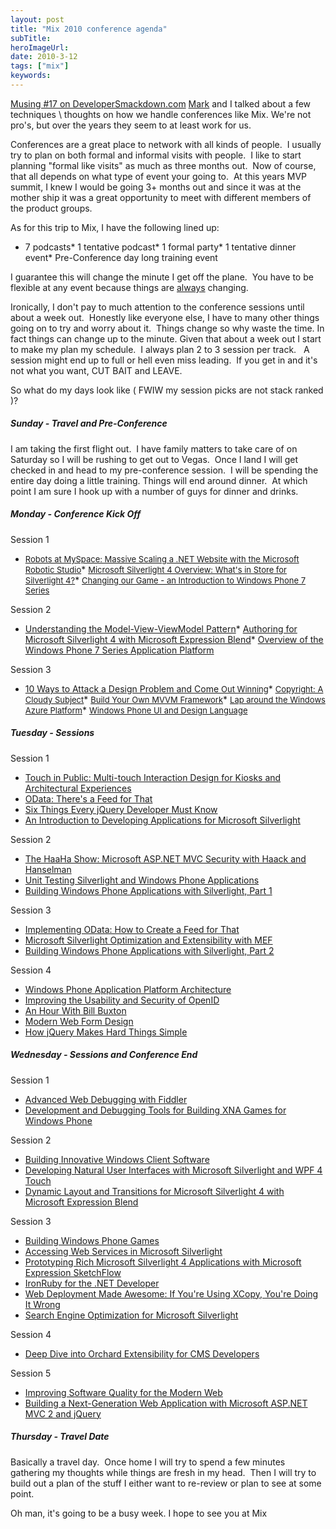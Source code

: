 ```yaml
---
layout: post 
title: "Mix 2010 conference agenda"
subTitle: 
heroImageUrl: 
date: 2010-3-12
tags: ["mix"]
keywords: 
---
```


[Musing #17 on DeveloperSmackdown.com](http://developersmackdown.com/archives/SingleShow/17) [Mark](http://marknic.com) and I talked about a few techniques \ thoughts on how we handle conferences like Mix. We're not pro's, but over the years they seem to at least work for us.

Conferences are a great place to network with all kinds of people.&#160; I usually try to plan on both formal and informal visits with people.&#160; I like to start planning "formal like visits" as much as three months out.&#160; Now of course, that all depends on what type of event your going to.&#160; At this years MVP summit, I knew I would be going 3+ months out and since it was at the mother ship it was a great opportunity to meet with different members of the product groups.

As for this trip to Mix, I have the following lined up:

*   7 podcasts*   1 tentative podcast*   1 formal party*   1 tentative dinner event*   Pre-Conference day long training event  

I guarantee this will change the minute I get off the plane.&#160; You have to be flexible at any event because things are <u>always</u> changing. 

Ironically, I don't pay to much attention to the conference sessions until about a week out.&#160; Honestly like everyone else, I have to many other things going on to try and worry about it.&#160; Things change so why waste the time. In fact things can change up to the minute. Given that about a week out I start to make my plan my schedule.&#160; I always plan 2 to 3 session per track.&#160;&#160; A session might end up to full or hell even miss leading.&#160; If you get in and it's not what you want, CUT BAIT and LEAVE.

So what do my days look like ( FWIW my session picks are not stack ranked )?

##### Sunday - Travel and Pre-Conference

I am taking the first flight out.&#160; I have family matters to take care of on Saturday so I will be rushing to get out to Vegas.&#160; Once I land I will get checked in and head to my pre-conference session.&#160; I will be spending the entire day doing a little training. Things will end around dinner.&#160; At which point I am sure I hook up with a number of guys for dinner and drinks.

##### Monday - Conference Kick Off

Session 1

*   [<font size="2">Robots at MySpace: Massive Scaling a .NET Website with the Microsoft Robotic Studio</font>](http://live.visitmix.com/MIX10/Sessions/EX04)*   [<font size="2">Microsoft Silverlight 4 Overview: What's in Store for Silverlight 4?</font>](http://live.visitmix.com/MIX10/Sessions/CL07)*   [<font size="2">Changing our Game - an Introduction to Windows Phone 7 Series</font>](http://live.visitmix.com/MIX10/Sessions/CL01)  

Session 2

*   [Understanding the Model-View-ViewModel Pattern](http://live.visitmix.com/MIX10/Sessions/EX14)*   [Authoring for Microsoft Silverlight 4 with Microsoft Expression Blend](http://live.visitmix.com/MIX10/Sessions/CL02)*   [Overview of the Windows Phone 7 Series Application Platform](http://live.visitmix.com/MIX10/Sessions/CL13)  

Session 3

*   [10 Ways to Attack a Design Problem and Come <font size="2">Out Winning</font>](http://live.visitmix.com/MIX10/Sessions/EX06)*   [<font size="2">Copyright: A Cloudy Subject</font>](http://live.visitmix.com/MIX10/Sessions/EX52)*   [<font size="2">Build Your Own MVVM Framework</font>](http://live.visitmix.com/MIX10/Sessions/EX15)*   [<font size="2">Lap around the Windows Azure Platform</font>](http://live.visitmix.com/MIX10/Sessions/SVC04)*   [<font size="2">Windows Phone UI and Design Language</font>](http://live.visitmix.com/MIX10/Sessions/CL14)  

##### Tuesday - Sessions

Session 1

*   [Touch in Public: Multi-touch Interaction Design for Kiosks and Architectural Experiences](http://live.visitmix.com/MIX10/Sessions/DS06)
*   [OData: There's a Feed for That](http://live.visitmix.com/MIX10/Sessions/FT12)
*   [Six Things Every jQuery Developer Must Know](http://live.visitmix.com/MIX10/Sessions/EX22)
*   [An Introduction to Developing Applications for Microsoft Silverlight](http://live.visitmix.com/MIX10/Sessions/CL15)  

Session 2

*   [The HaaHa Show: Microsoft ASP.NET MVC Security with Haack and Hanselman](http://live.visitmix.com/MIX10/Sessions/FT05)
*   [Unit Testing Silverlight and Windows Phone Applications](http://live.visitmix.com/MIX10/Sessions/CL59)
*   [Building Windows Phone Applications with Silverlight, Part 1](http://live.visitmix.com/MIX10/Sessions/CL16)  

Session 3

*   [Implementing OData: How to Create a Feed for That](http://live.visitmix.com/MIX10/Sessions/FT13)
*   [Microsoft Silverlight Optimization and Extensibility with MEF](http://live.visitmix.com/MIX10/Sessions/CL52)
*   [Building Windows Phone Applications with Silverlight, Part 2](http://live.visitmix.com/MIX10/Sessions/CL17)  

Session 4

*   [Windows Phone Application Platform Architecture](http://live.visitmix.com/MIX10/Sessions/CL18)
*   [Improving the Usability and Security of OpenID](http://live.visitmix.com/MIX10/Sessions/SVC50)
*   [An Hour With Bill Buxton](http://live.visitmix.com/MIX10/Sessions/DS16)
*   [Modern Web Form Design](http://live.visitmix.com/MIX10/Sessions/EX03)
*   [How jQuery Makes Hard Things Simple](http://live.visitmix.com/MIX10/Sessions/EX36)  

##### Wednesday - Sessions and Conference End

Session 1

*   [Advanced Web Debugging with Fiddler](http://live.visitmix.com/MIX10/Sessions/FT50)
*   [Development and Debugging Tools for Building XNA Games for Windows Phone](http://live.visitmix.com/MIX10/Sessions/CL19)  

Session 2

*   [Building Innovative Windows Client Software](http://live.visitmix.com/MIX10/Sessions/CL30)
*   [Developing Natural User Interfaces with Microsoft Silverlight and WPF 4 Touch](http://live.visitmix.com/MIX10/Sessions/EX18)
*   [Dynamic Layout and Transitions for Microsoft Silverlight 4 with Microsoft Expression Blend](http://live.visitmix.com/MIX10/Sessions/CL55)  

Session 3

*   [Building Windows Phone Games](http://live.visitmix.com/MIX10/Sessions/CL21)
*   [Accessing Web Services in Microsoft Silverlight](http://live.visitmix.com/MIX10/Sessions/CL58)
*   [Prototyping Rich Microsoft Silverlight 4 Applications with Microsoft Expression SketchFlow](http://live.visitmix.com/MIX10/Sessions/CL03)
*   [IronRuby for the .NET Developer](http://live.visitmix.com/MIX10/Sessions/EX17)
*   [Web Deployment Made Awesome: If You're Using XCopy, You're Doing It Wrong](http://live.visitmix.com/MIX10/Sessions/FT14)
*   [Search Engine Optimization for Microsoft Silverlight](http://live.visitmix.com/MIX10/Sessions/CL50)  

Session 4

*   [Deep Dive into Orchard Extensibility for CMS Developers](http://live.visitmix.com/MIX10/Sessions/FT06)  

Session 5

*   [Improving Software Quality for the Modern Web](http://live.visitmix.com/MIX10/Sessions/FT08)
*   [Building a Next-Generation Web Application with Microsoft ASP.NET MVC 2 and jQuery](http://live.visitmix.com/MIX10/Sessions/EX10)  

##### Thursday - Travel Date

Basically a travel day.&#160; Once home I will try to spend a few minutes gathering my thoughts while things are fresh in my head.&#160; Then I will try to build out a plan of the stuff I either want to re-review or plan to see at some point.

Oh man, it's going to be a busy week. I hope to see you at Mix